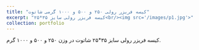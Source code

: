 ```yaml
---
title: "کیسه فریزر رولی ۲۵۰ و ۵۰۰ و ۱۰۰۰ گرمی شاتوت"
excerpt: "کیسه فریزر رولی سایز ۳۵*۲۵<br/><img src='/images/p1.jpg'>"
collection: portfolio
---
```


کیسه فریزر رولی سایز ۳۵*۲۵ شاتوت در وزن ۲۵۰ و ۵۰۰ و ۱۰۰۰ گرم. 
